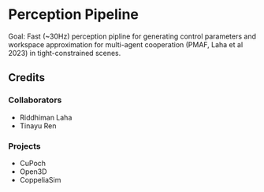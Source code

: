 # Perception Pipeline

Goal: Fast (~30Hz) perception pipline for generating control parameters and workspace approximation for multi-agent cooperation (PMAF, Laha et al 2023) in tight-constrained scenes. 

## Credits

### Collaborators
- Riddhiman Laha
- Tinayu Ren

### Projects
- CuPoch
- Open3D
- CoppeliaSim

